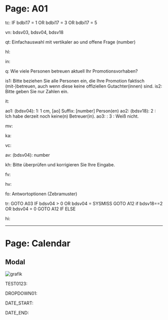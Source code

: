 # Page: A01

tc: IF bdbi17 = 1 OR bdbi17 = 3 OR bdbi17 = 5

vn: bdsv03, bdsv04, bdsv18

qt: Einfachauswahl mit vertikaler ao und offene Frage (number)

hl: 

in:

q: Wie viele Personen betreuen aktuell Ihr Promotionsvorhaben?

is1: Bitte beziehen Sie alle Personen ein, die Ihre Promotion faktisch (mit-)betreuen, auch wenn diese keine offiziellen Gutachter(innen) sind.
is2: Bitte geben Sie nur Zahlen ein.

it:

ao1: (bdsv04): 1: 1 cm, [ao] Suffix: [number] Person(en)
ao2: (bdsv18): 2 : Ich habe derzeit noch keine(n) Betreuer(in).
ao3: : 3 : Weiß nicht.

mv: 

ka: 

vc: 

av: (bdsv04): number

kh: Bitte überprüfen und korrigieren Sie Ihre Eingabe.

fv: 

hv: 

fo: Antwortoptionen (Zebramuster)

tr: 
  GOTO A03 IF bdsv04 > 0 OR bdsv04 = SYSMISS 
  GOTO A12 if bdsv18==2 OR bdsv04 = 0 GOTO A12 IF ELSE

hi: 

-------------------------------------

# Page: Calendar

## Modal

![grafik](https://user-images.githubusercontent.com/42959832/170273340-21175c93-c2da-42bc-9ad9-a20bdf8afaa0.png)

TEST0123:

DROPDOWN01: 

DATE_START:

DATE_END:

